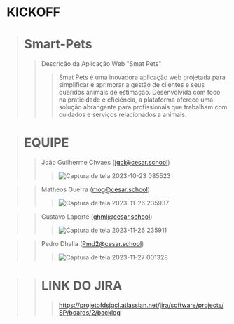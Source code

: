 # KICKOFF

> # Smart-Pets
> > Descrição da Aplicação Web "Smat Pets"
> > > Smat Pets é uma inovadora aplicação web projetada para simplificar e aprimorar a gestão de clientes e seus queridos animais de estimação. Desenvolvida com foco na praticidade e eficiência, a plataforma oferece uma solução abrangente para profissionais que trabalham com cuidados e serviços relacionados a animais.

> # EQUIPE
> > João Guilherme Chvaes (jgcl@cesar.school)
> > > ![Captura de tela 2023-10-23 085523](https://github.com/JoaoGChaves/Smart-Pets/assets/142994236/6492a69c-7473-4c80-a2d1-f3e0dab9e05f)

> > Matheos Guerra (mog@cesar.school)
> > > ![Captura de tela 2023-11-26 235937](https://github.com/JoaoGChaves/Smart-Pets/assets/142994236/40229f84-edd5-4686-a568-01bc698e766b)

> > Gustavo Laporte (ghml@cesar.school)
> > > ![Captura de tela 2023-11-26 235911](https://github.com/JoaoGChaves/Smart-Pets/assets/142994236/d2949de2-b259-4da7-a981-737beaba187e)

> > Pedro Dhalia (Pmd2@cesar.school)
> > > ![Captura de tela 2023-11-27 001328](https://github.com/JoaoGChaves/Smart-Pets/assets/142994236/f6c69fd7-eb5b-495d-bd08-b5ff80de2ff4)

> > # LINK DO JIRA
> > > https://projetofdsjgcl.atlassian.net/jira/software/projects/SP/boards/2/backlog

